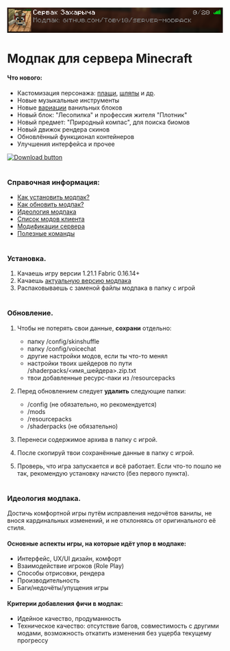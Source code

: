 <div align = center>

![](info/server_card.png)
</div>

# Модпак для сервера Minecraft

#### Что нового:
- Кастомизация персонажа: [плащи](https://modrinth.com/mod/craftablecapes/gallery), [шляпы](https://modrinth.com/mod/simple-hats) и [др](https://modrinth.com/mod/immersive-lanterns).
- Новые музыкальные инструменты
- Новые [вариации](https://modrinth.com/mod/some-more-blocks) ванильных блоков
- Новый блок: "Лесопилка" и профессия жителя "Плотник"
- Новый предмет: "Природный компас", для поиска биомов
- Новый движок рендера скинов
- Обновлённый функционал контейнеров
- Улучшения интерфейса и прочее

[![Download button]][Download link]
<br><br>

### Справочная информация:
- [Как установить модпак?](#установка)
- [Как обновить модпак?](#обновление)
- [Идеология модпака](#идеология-модпака)
- [Список модов клиента](info/modlist.md)
- [Модификации сервера](info/server_modlist.md)
- [Полезные команды](info/server_commands.md)
<br><br>

### Установка.
1. Качаешь игру версии 1.21.1 Fabric 0.16.14+
2. Качаешь [актуальную версию модпака][Download link]
3. Распаковываешь с заменой файлы модпака в папку с игрой
<br><br>

### Обновление.

1. Чтобы не потерять свои данные, **сохрани** отдельно:
    - папку /config/skinshuffle
    - папку /config/voicechat
    - другие настройки модов, если ты что-то менял
    - настройки твоих шейдеров по пути /shaderpacks/<имя_шейдера>.zip.txt
    - твои добавленные ресурс-паки из /resourcepacks

2. Перед обновлением следует **удалить** следующие папки: 
    - /config (не обязательно, но рекомендуется)
    - /mods
    - /resourcepacks
    - /shaderpacks (не обязательно)

3. Перенеси содержимое архива в папку с игрой.
4. После скопируй твои сохранённые данные в папку с игрой.
5. Проверь, что игра запускается и всё работает. Если что-то пошло не так, рекомендую установку начисто (без первого пункта).
<br><br>

### Идеология модпака.
Достичь комфортной игры путём исправления недочётов ванилы, не внося кардинальных изменений, и не отклоняясь от оригинального её стиля.

#### Основные аспекты игры, на которые идёт упор в модпаке:
- Интерфейс, UX/UI дизайн, комфорт
- Взаимодействие игроков (Role Play)
- Способы отрисовки, рендера
- Производительность
- Баги/недочёты/упущения игры

#### Критерии добавления фичи в модпак:
- Идейное качество, продуманность 
- Техническое качество: отсутствие багов, совместимость с другими модами, возможность откатить изменения без ущерба текущему прогрессу

<!---------------------------------[ Links ]---------------------------------->

[Download link]: https://github.com/Toby10/server-modpack/releases/download/v1.6/Server_Modpack_v1.6.zip
[Download button]: https://img.shields.io/badge/%D0%A1%D0%BA%D0%B0%D1%87%D0%B0%D1%82%D1%8C_%D0%BC%D0%BE%D0%B4%D0%BF%D0%B0%D0%BA-v1.6-gray?style=for-the-badge&labelColor=37a779

